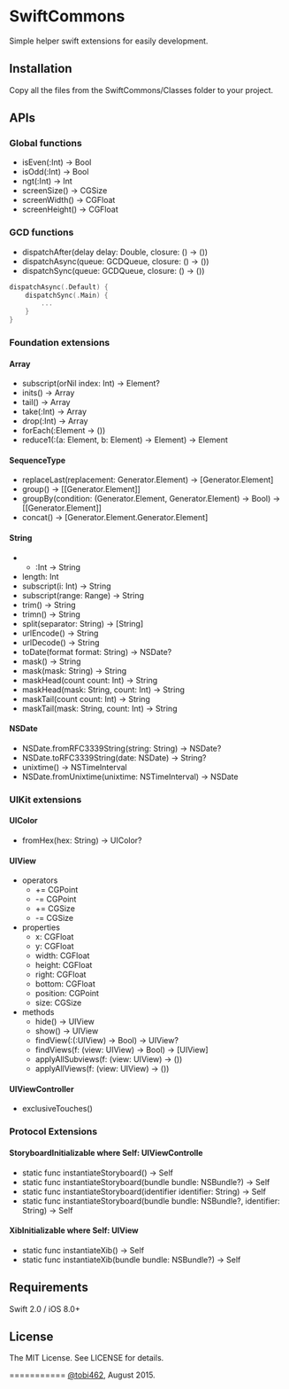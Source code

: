 # SwiftCommons
Simple helper swift extensions for easily development.

## Installation
Copy all the files from the SwiftCommons/Classes folder to your project.

## APIs

### Global functions
* isEven(:Int) -> Bool
* isOdd(:Int) -> Bool
* ngt(:Int) -> Int
* screenSize() -> CGSize
* screenWidth() -> CGFloat
* screenHeight() -> CGFloat

### GCD functions
* dispatchAfter(delay delay: Double, closure: () -> ())
* dispatchAsync(queue: GCDQueue, closure: () -> ())
* dispatchSync(queue: GCDQueue, closure: () -> ())

```swift
dispatchAsync(.Default) {
    dispatchSync(.Main) {
        ...
    }
}
```

### Foundation extensions

#### Array
* subscript(orNil index: Int) -> Element?
* inits() -> Array
* tail() -> Array
* take(:Int) -> Array
* drop(:Int) -> Array
* forEach(:Element -> ())
* reduce1(:(a: Element, b: Element) -> Element) -> Element

#### SequenceType
* replaceLast(replacement: Generator.Element) -> [Generator.Element]
* group() -> [[Generator.Element]]
* groupBy(condition: (Generator.Element, Generator.Element) -> Bool) -> [[Generator.Element]]
* concat() -> [Generator.Element.Generator.Element]

#### String
* * :Int -> String
* length: Int
* subscript(i: Int) -> String
* subscript(range: Range<Int>) -> String
* trim() -> String
* trimn() -> String
* split(separator: String) -> [String]
* urlEncode() -> String
* urlDecode() -> String
* toDate(format format: String) -> NSDate?
* mask() -> String
* mask(mask: String) -> String
* maskHead(count count: Int) -> String
* maskHead(mask: String, count: Int) -> String
* maskTail(count count: Int) -> String
* maskTail(mask: String, count: Int) -> String

#### NSDate
* NSDate.fromRFC3339String(string: String) -> NSDate?
* NSDate.toRFC3339String(date: NSDate) -> String?
* unixtime() -> NSTimeInterval
* NSDate.fromUnixtime(unixtime: NSTimeInterval) -> NSDate

### UIKit extensions

#### UIColor
* fromHex(hex: String) -> UIColor?

#### UIView
* operators
  * += CGPoint
  * -= CGPoint
  * += CGSize
  * -= CGSize
* properties
  * x: CGFloat
  * y: CGFloat
  * width: CGFloat
  * height: CGFloat
  * right: CGFloat
  * bottom: CGFloat
  * position: CGPoint
  * size: CGSize
* methods
  * hide() -> UIView
  * show() -> UIView
  * findView(:(:UIView) -> Bool) -> UIView?
  * findViews(f: (view: UIView) -> Bool) -> [UIView]
  * applyAllSubviews(f: (view: UIView) -> ())
  * applyAllViews(f: (view: UIView) -> ())

#### UIViewController
* exclusiveTouches()

### Protocol Extensions

#### StoryboardInitializable where Self: UIViewControlle
 * static func instantiateStoryboard() -> Self
 * static func instantiateStoryboard(bundle bundle: NSBundle?) -> Self
 * static func instantiateStoryboard(identifier identifier: String) -> Self     
 * static func instantiateStoryboard(bundle bundle: NSBundle?, identifier: String) -> Self

#### XibInitializable where Self: UIView
 * static func instantiateXib() -> Self
 * static func instantiateXib(bundle bundle: NSBundle?) -> Self


## Requirements

Swift 2.0 / iOS 8.0+

## License

The MIT License. See LICENSE for details.

===========
[@tobi462](https://twitter.com/tobi462), August 2015.
